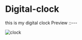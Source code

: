 # Digital-clock
this is my digital clock
Preview ::---

![clock](https://github.com/user-attachments/assets/a32cec7b-546e-448f-8160-151e74c9b85f)
